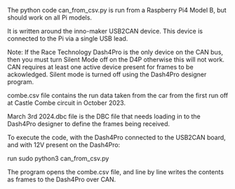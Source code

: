 The python code can_from_csv.py is run from a Raspberry Pi4 Model B, but should work on all Pi models.

It is written around the inno-maker USB2CAN device. This device is connected to the Pi via a single USB lead.

Note: If the Race Technology Dash4Pro is the only device on the CAN bus, then you must turn Silent Mode off on the D4P otherwise this will not work. CAN requires at least one active device present for frames to be ackowledged. Silent mode is turned off using the Dash4Pro designer program.

combe.csv file contains the run data taken from the car from the first run off at Castle Combe circuit in October 2023.

March 3rd 2024.dbc file is the DBC file that needs loading in to the Dash4Pro designer to define the frames being received.

To execute the code, with the Dash4Pro connected to the USB2CAN board, and with 12V present on the Dash4Pro:

run sudo python3 can_from_csv.py

The program opens the combe.csv file, and line by line writes the contents as frames to the Dash4Pro over CAN.

